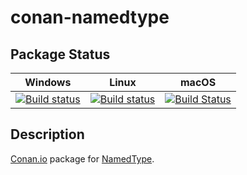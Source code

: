 # conan-namedtype

## Package Status

| Windows | Linux | macOS |
|:-------:|:-----:|:-----:|
|[![Build status](https://ci.appveyor.com/api/projects/status/smm6839vs6d5qbqm/branch/testing%2F1.1.0?svg=true)](https://ci.appveyor.com/project/SpaceIm/conan-namedtype)|[![Build status](https://github.com/SpaceIm/conan-namedtype/workflows/.github/workflows/conan.yml/badge.svg?branch=testing%2F1.1.0)](https://github.com/SpaceIm/conan-namedtype/actions?query=branch%3Atesting%2F1.1.0)|[![Build Status](https://travis-ci.com/SpaceIm/conan-namedtype.svg?branch=testing%2F1.1.0)](https://travis-ci.com/SpaceIm/conan-namedtype)|

## Description

[Conan.io](https://conan.io) package for [NamedType](https://github.com/joboccara/NamedType).
